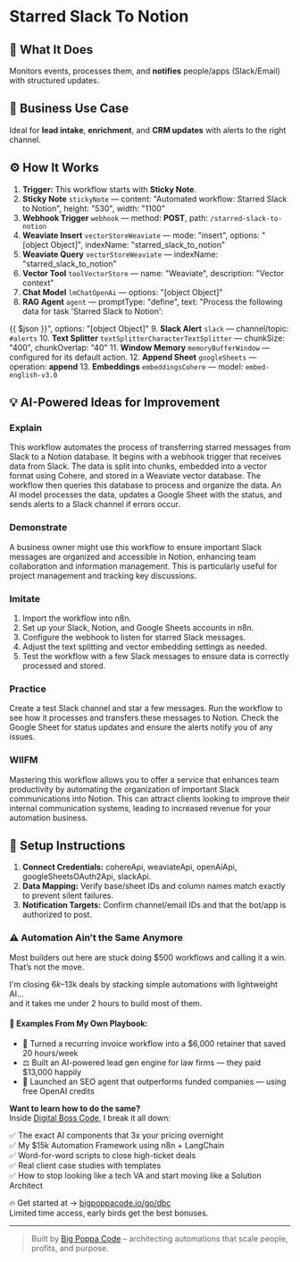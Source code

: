 # Starred Slack To Notion
  ## 🚀 What It Does
  Monitors events, processes them, and **notifies** people/apps (Slack/Email) with structured updates.
  
  ## 💼 Business Use Case
  Ideal for **lead intake**, **enrichment**, and **CRM updates** with alerts to the right channel.
  
  ## ⚙️ How It Works
  1. **Trigger:** This workflow starts with **Sticky Note**.
  2. **Sticky Note** `stickyNote` — content: "Automated workflow: Starred Slack to Notion", height: "530", width: "1100"
3. **Webhook Trigger** `webhook` — method: **POST**, path: `/starred-slack-to-notion`
4. **Weaviate Insert** `vectorStoreWeaviate` — mode: "insert", options: "[object Object]", indexName: "starred_slack_to_notion"
5. **Weaviate Query** `vectorStoreWeaviate` — indexName: "starred_slack_to_notion"
6. **Vector Tool** `toolVectorStore` — name: "Weaviate", description: "Vector context"
7. **Chat Model** `lmChatOpenAi` — options: "[object Object]"
8. **RAG Agent** `agent` — promptType: "define", text: "Process the following data for task 'Starred Slack to Notion':

{{ $json }}", options: "[object Object]"
9. **Slack Alert** `slack` — channel/topic: `#alerts`
10. **Text Splitter** `textSplitterCharacterTextSplitter` — chunkSize: "400", chunkOverlap: "40"
11. **Window Memory** `memoryBufferWindow` — configured for its default action.
12. **Append Sheet** `googleSheets` — operation: **append**
13. **Embeddings** `embeddingsCohere` — model: `embed-english-v3.0`
  
  ## 💡 AI-Powered Ideas for Improvement
  ### Explain
This workflow automates the process of transferring starred messages from Slack to a Notion database. It begins with a webhook trigger that receives data from Slack. The data is split into chunks, embedded into a vector format using Cohere, and stored in a Weaviate vector database. The workflow then queries this database to process and organize the data. An AI model processes the data, updates a Google Sheet with the status, and sends alerts to a Slack channel if errors occur.

### Demonstrate
A business owner might use this workflow to ensure important Slack messages are organized and accessible in Notion, enhancing team collaboration and information management. This is particularly useful for project management and tracking key discussions.

### Imitate
1. Import the workflow into n8n.
2. Set up your Slack, Notion, and Google Sheets accounts in n8n.
3. Configure the webhook to listen for starred Slack messages.
4. Adjust the text splitting and vector embedding settings as needed.
5. Test the workflow with a few Slack messages to ensure data is correctly processed and stored.

### Practice
Create a test Slack channel and star a few messages. Run the workflow to see how it processes and transfers these messages to Notion. Check the Google Sheet for status updates and ensure the alerts notify you of any issues.

### WIIFM
Mastering this workflow allows you to offer a service that enhances team productivity by automating the organization of important Slack communications into Notion. This can attract clients looking to improve their internal communication systems, leading to increased revenue for your automation business.
  
  ## 🔧 Setup Instructions
  1. **Connect Credentials:** cohereApi, weaviateApi, openAiApi, googleSheetsOAuth2Api, slackApi.
2. **Data Mapping:** Verify base/sheet IDs and column names match exactly to prevent silent failures.
3. **Notification Targets:** Confirm channel/email IDs and that the bot/app is authorized to post.
  
### ⚠️ Automation Ain’t the Same Anymore

Most builders out here are stuck doing $500 workflows and calling it a win.  
That’s not the move.  

I'm closing $6k–$13k deals by stacking simple automations with lightweight AI...  
and it takes me under 2 hours to build most of them.

#### 🧠 Examples From My Own Playbook:
- 🔁 Turned a recurring invoice workflow into a $6,000 retainer that saved 20 hours/week  
- ⚖️ Built an AI-powered lead gen engine for law firms — they paid $13,000 happily  
- 🚀 Launched an SEO agent that outperforms funded companies — using free OpenAI credits  

**Want to learn how to do the same?**  
Inside [Digital Boss Code](https://bigpoppacode.io/go/dbc), I break it all down:

✅ The exact AI components that 3x your pricing overnight  
✅ My $15k Automation Framework using n8n + LangChain  
✅ Word-for-word scripts to close high-ticket deals  
✅ Real client case studies with templates  
✅ How to stop looking like a tech VA and start moving like a Solution Architect  

🔥 Get started at → [bigpoppacode.io/go/dbc](https://bigpoppacode.io/go/dbc)  
Limited time access, early birds get the best bonuses.

---
> Built by [Big Poppa Code](https://bigpoppacode.io) – architecting automations that scale people, profits, and purpose.
  
